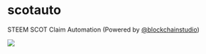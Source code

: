 # scotauto
STEEM SCOT Claim Automation (Powered by <a href="https://steemit.com/@blockchainstudio">@blockchainstudio</a>)

![](https://cdn.steemitimages.com/DQmQKtgNYfDCTXbFX5N3SUTtAkjNeZ6xwf1K3eY33ztXBHi)
